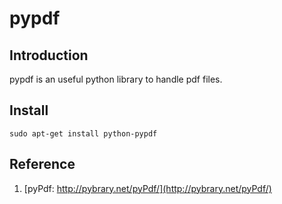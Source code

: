 pypdf
===============

Introduction
---------------
pypdf is an useful python library to handle pdf files.

Install
---------------
```
sudo apt-get install python-pypdf
```

Reference
---------------
1. [pyPdf: http://pybrary.net/pyPdf/](http://pybrary.net/pyPdf/)
